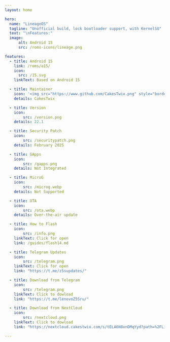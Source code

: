 ```yaml
---
layout: home

hero:
  name: "LineageOS"
  tagline: "Unofficial build, lock bootloader support, with KernelSU"
  text: "\nFeatures:"
  image:
      alt: Android 15
      src: /roms-icons/lineage.png

features:
  - title: Android 15
    link: /roms/a15/
    icon:
      src: /15.svg
    linkText: Based on Android 15

  - title: Maintainer
    icon: '<img src="https://www.github.com/CakesTwix.png" style="border-radius: 10%;"/>'
    details: CakesTwix

  - title: Version
    icon:
        src: /version.png
    details: 22.1

  - title: Security Patch
    icon:
        src: /securitypatch.png
    details: February 2025

  - title: GApps
    icon:
        src: /gapps.png
    details: Not Integrated

  - title: MicroG
    icon:
        src: /microg.webp
    details: Not Supported

  - title: OTA
    icon:
        src: /ota.webp
    details: Over-the-air update

  - title: How to Flash
    icon:
        src: /info.png
    linkText: Click for open
    link: /guides/flash14.md

  - title: Telegram Updates
    icon:
        src: /telegram.png
    linkText: Click for open
    link: "https://t.me/z5supdates/"

  - title: Download from Telegram
    icon:
        src: /telegram.png
    linkText: Click to dowload
    link: "https://t.me/lenovoZ5Sru/"

  - title: Download from NextCloud
    icon:
        src: /nextcloud.png
    linkText: Click to dowload
    link: "https://nextcloud.cakestwix.com/s/tELA6H8xnDMqYyd?path=%2FLineageOS"

---
```




